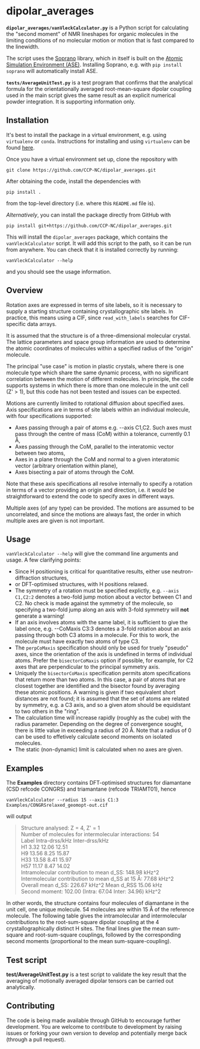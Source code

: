 # dipolar_averages

**`dipolar_averages/vanVleckCalculator.py`** is a Python script for calculating the "second moment" of NMR lineshapes
for organic molecules in the limiting conditions of no molecular motion or motion that is
fast compared to the linewidth.

The script uses the [Soprano](https://ccp-nc.github.io/soprano/intro.html) library, which in itself
is built on the [Atomic Simulation Environment (ASE)](https://wiki.fysik.dtu.dk/ase/). Installing
Soprano, e.g. with `pip install soprano` will automatically install ASE.

**`tests/AverageUnitTest.py`** is a test program that confirms that the analytical formula for the orientationally
averaged root-mean-square dipolar coupling used in the main script gives the same result as an explicit 
numerical powder integration. It is supporting information only.

## Installation

It's best to install the package in a virtual environment, e.g. using `virtualenv` or `conda`.
Instructions for installing and using `virtualenv` can be found [here](https://virtualenv.pypa.io/en/latest/installation.html).

Once you have a virtual environment set up, clone the repository with

`git clone https://github.com/CCP-NC/dipolar_averages.git`

After obtaining the code, install the dependencies with

`pip install .`

from the top-level directory (i.e. where this `README.md` file is). 


*Alternatively*, you can install the package directly from GitHub with

`pip install git+https://github.com/CCP-NC/dipolar_averages.git`


This will install the `dipolar_averages` package, which contains the
`vanVleckCalculator` script. It will add this script to the path, so it can be run from anywhere. You can check that it is installed correctly by running:

`vanVleckCalculator --help`

and you should see the usage information.



## Overview

Rotation axes are expressed in terms of site labels, so it is necessary to supply a starting
structure containing crystallographic site labels. In practice, this means using a CIF, since
`read_with_labels` searches for CIF-specific data arrays.

It is assumed that the structure is of a three-dimensional molecular crystal. The lattice parameters
and space group information are used to determine the atomic coordinates of molecules within a specified
radius of the "origin" molecule.

The principal "use case" is motion in plastic crystals, where there is one molecule type
which share the same dynamic process, with no significant correlation between the motion of different
molecules. In principle, the code supports systems in which there is more than one molecule in the unit
cell (Z' > 1), but this code has not been tested and issues can be expected.

Motions are currently limited to rotational diffusion about specified axes. Axis specifications are in
terms of site labels within an individual molecule, with four specifications supported:
- Axes passing through a pair of atoms e.g. --axis C1,C2. Such axes must pass
through the centre of mass (CoM) within a tolerance, currently 0.1 Å,
- Axes passing through the CoM, parallel to the interatomic vector between two atoms,
- Axes in a plane through the CoM and normal to a given interatomic vector (arbitrary orientation within plane),
- Axes bisecting a pair of atoms through the CoM.

Note that these axis specifications all resolve internally to specify a rotation in terms of a vector providing an origin and direction, i.e.
it would be straightforward to extend the code to specify axes in different ways.

Multiple axes (of any type) can be provided. The motions are assumed to be uncorrelated, and since the
motions are always fast, the order in which multiple axes are given is not important.

## Usage

`vanVleckCalculator --help` will give the command line arguments and usage. A few clarifying points:
- Since H positioning is critical for quantitative results, either use neutron-diffraction structures,
- or DFT-optimised structures, with H positions relaxed.
- The symmetry of a rotation must be specified explictly, e.g. `--axis C1,C2:2` denotes a two-fold jump motion
about a vector between C1 and C2. No check is made against the symmetry of the molecule, so specifying a two-fold
jump along an axis with 3-fold symmetry will **not** generate a warning!
- If an axis involves atoms with the same label, it is sufficient to give the label once, e.g. --CoMaxis C3:3
denotes a 3-fold rotation about an axis passing through both C3 atoms in a molecule. For this to work, the molecule
must have exactly two atoms of type C3.
- The `perpCoMaxis` specification should only be used for truely "pseudo" axes, since the orientation of the axis
is undefined in terms of individual atoms. Prefer the `bisectorCoMaxis` option if possible, for example, for C2 axes that 
are perpendicular to the principal symmetry axis.
- Uniquely the `bisectorCoMaxis` specification permits atom specifications that return more than two atoms. In this case,
a pair of atoms that are closest together are identified and the bisector found by averaging these atomic positions. A warning
is given if two equivalent short distances are not found; it is assumed that the set of atoms are related by symmetry, e.g.
a C3 axis, and so a given atom should be equidistant to two others in the "ring".
- The calculation time will increase rapidly (roughly as the cube) with the radius parameter.
Depending on the degree of convergence sought,
there is little value in exceeding a radius of 20 Å. Note that a radius of 0
can be used to effetively calculate second moments on isolated molecules.
- The static (non-dynamic) limit is calculated when no axes are given.

## Examples

The **Examples** directory contains DFT-optimised structures for diamantane (CSD refcode CONGRS) and triamantane (refcode TRIAMT01), hence

`vanVleckCalculator --radius 15 --axis C1:3 Examples/CONGRSrelaxed_geomopt-out.cif`

will output

>Structure analysed: Z = 4, Z' = 1<br>
>Number of molecules for intermolecular interactions: 54<br>
>Label	Intra-drss/kHz	Inter-drss/kHz<br>
>H1	  3.32 	12.06   12.51<br>
>H9	 13.56 	 8.25   15.87<br>
>H33 13.58 	 8.41   15.97<br>
>H57 11.17 	 8.47   14.02<br>
>Intramolecular contribution to mean d_SS: 148.98 kHz^2<br>
>Intermolecular contribution to mean d_SS at 15 Å: 77.68 kHz^2<br>
>Overall mean d_SS: 226.67 kHz^2    Mean d_RSS 15.06 kHz<br>
>Second moment: 102.00 (Intra: 67.04  Inter: 34.96) kHz^2<br>

In other words, the structure contains four molecules of diamantane in the unit cell, one unique molecule. 54 molecules are within 15 Å of the reference molecule. The following table gives the intramolecular and intermolecular contributions to the root-sum-square dipolar coupling at the 4 crystallographically distinct H sites. The final lines give the mean sum-square and root-sum-square couplings, followed by the corresponding second moments (proportional to the mean sum-square-coupling).

## Test script

**test/AverageUnitTest.py** is a test script to validate the key result that the averaging of motionally averaged dipolar tensors can be carried out analytically.

## Contributing

The code is being made available through GitHub to encourage further development. You are welcome to contribute to development by raising issues or forking your own version to develop and potentially merge back (through a pull request).


